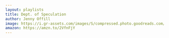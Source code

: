 ```yaml
---
layout: playlists
title: Dept. of Speculation
author: Jenny Offill
image: https://i.gr-assets.com/images/S/compressed.photo.goodreads.com/books/1427161547l/23653977.jpg
amazon: https://amzn.to/2VfnFjY
---
```


